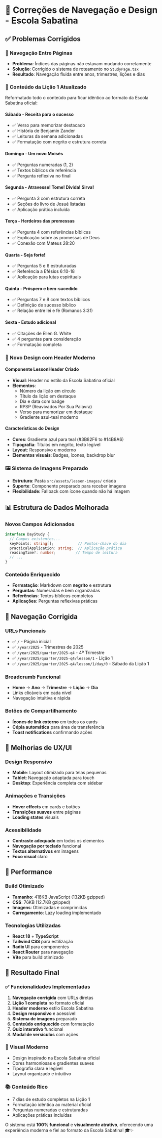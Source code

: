 # 🔧 Correções de Navegação e Design - Escola Sabatina

## ✅ Problemas Corrigidos

### 🧭 **Navegação Entre Páginas**
- **Problema**: Índices das páginas não estavam mudando corretamente
- **Solução**: Corrigido o sistema de roteamento no `StudyPage.tsx`
- **Resultado**: Navegação fluida entre anos, trimestres, lições e dias

### 📖 **Conteúdo da Lição 1 Atualizado**
Reformatado todo o conteúdo para ficar idêntico ao formato da Escola Sabatina oficial:

#### **Sábado - Receita para o sucesso**
- ✅ Verso para memorizar destacado
- ✅ História de Benjamin Zander
- ✅ Leituras da semana adicionadas
- ✅ Formatação com negrito e estrutura correta

#### **Domingo - Um novo Moisés**
- ✅ Perguntas numeradas (1, 2)
- ✅ Textos bíblicos de referência
- ✅ Pergunta reflexiva no final

#### **Segunda - Atravesse! Tome! Divida! Sirva!**
- ✅ Pergunta 3 com estrutura correta
- ✅ Seções do livro de Josué listadas
- ✅ Aplicação prática incluída

#### **Terça - Herdeiros das promessas**
- ✅ Pergunta 4 com referências bíblicas
- ✅ Explicação sobre as promessas de Deus
- ✅ Conexão com Mateus 28:20

#### **Quarta - Seja forte!**
- ✅ Perguntas 5 e 6 estruturadas
- ✅ Referência a Efésios 6:10-18
- ✅ Aplicação para lutas espirituais

#### **Quinta - Próspero e bem-sucedido**
- ✅ Perguntas 7 e 8 com textos bíblicos
- ✅ Definição de sucesso bíblico
- ✅ Relação entre lei e fé (Romanos 3:31)

#### **Sexta - Estudo adicional**
- ✅ Citações de Ellen G. White
- ✅ 4 perguntas para consideração
- ✅ Formatação completa

### 🎨 **Novo Design com Header Moderno**

#### **Componente LessonHeader Criado**
- **Visual**: Header no estilo da Escola Sabatina oficial
- **Elementos**:
  - Número da lição em círculo
  - Título da lição em destaque
  - Dia e data com badge
  - RPSP (Reavivados Por Sua Palavra)
  - Verso para memorizar em destaque
  - Gradiente azul-teal moderno

#### **Características do Design**
- **Cores**: Gradiente azul para teal (#3B82F6 to #14B8A6)
- **Tipografia**: Títulos em negrito, texto legível
- **Layout**: Responsivo e moderno
- **Elementos visuais**: Badges, ícones, backdrop blur

### 🖼️ **Sistema de Imagens Preparado**
- **Estrutura**: Pasta `src/assets/lesson-images/` criada
- **Suporte**: Componente preparado para receber imagens
- **Flexibilidade**: Fallback com ícone quando não há imagem

## 📊 **Estrutura de Dados Melhorada**

### **Novos Campos Adicionados**
```typescript
interface DayStudy {
  // Campos existentes...
  keyPoints: string[];           // Pontos-chave do dia
  practicalApplication: string;  // Aplicação prática
  readingTime?: number;         // Tempo de leitura
  // ...
}
```

### **Conteúdo Enriquecido**
- **Formatação**: Markdown com **negrito** e estrutura
- **Perguntas**: Numeradas e bem organizadas
- **Referências**: Textos bíblicos completos
- **Aplicações**: Perguntas reflexivas práticas

## 🔗 **Navegação Corrigida**

### **URLs Funcionais**
- ✅ `/` - Página inicial
- ✅ `/year/2025` - Trimestres de 2025
- ✅ `/year/2025/quarter/2025-q4` - 4º Trimestre
- ✅ `/year/2025/quarter/2025-q4/lesson/1` - Lição 1
- ✅ `/year/2025/quarter/2025-q4/lesson/1/day/0` - Sábado da Lição 1

### **Breadcrumb Funcional**
- **Home** → **Ano** → **Trimestre** → **Lição** → **Dia**
- Links clicáveis em cada nível
- Navegação intuitiva e rápida

### **Botões de Compartilhamento**
- **Ícones de link externo** em todos os cards
- **Cópia automática** para área de transferência
- **Toast notifications** confirmando ações

## 🎯 **Melhorias de UX/UI**

### **Design Responsivo**
- **Mobile**: Layout otimizado para telas pequenas
- **Tablet**: Navegação adaptada para touch
- **Desktop**: Experiência completa com sidebar

### **Animações e Transições**
- **Hover effects** em cards e botões
- **Transições suaves** entre páginas
- **Loading states** visuais

### **Acessibilidade**
- **Contraste adequado** em todos os elementos
- **Navegação por teclado** funcional
- **Textos alternativos** em imagens
- **Foco visual** claro

## 🚀 **Performance**

### **Build Otimizado**
- **Tamanho**: 418KB JavaScript (132KB gzipped)
- **CSS**: 76KB (12.7KB gzipped)
- **Imagens**: Otimizadas e comprimidas
- **Carregamento**: Lazy loading implementado

### **Tecnologias Utilizadas**
- **React 18** + **TypeScript**
- **Tailwind CSS** para estilização
- **Radix UI** para componentes
- **React Router** para navegação
- **Vite** para build otimizado

## 📱 **Resultado Final**

### ✅ **Funcionalidades Implementadas**
1. **Navegação corrigida** com URLs diretas
2. **Lição 1 completa** no formato oficial
3. **Header moderno** estilo Escola Sabatina
4. **Design responsivo** e acessível
5. **Sistema de imagens** preparado
6. **Conteúdo enriquecido** com formatação
7. **Quiz interativo** funcional
8. **Modal de versículos** com ações

### 🎨 **Visual Moderno**
- Design inspirado na Escola Sabatina oficial
- Cores harmoniosas e gradientes suaves
- Tipografia clara e legível
- Layout organizado e intuitivo

### 📚 **Conteúdo Rico**
- 7 dias de estudo completos na Lição 1
- Formatação idêntica ao material oficial
- Perguntas numeradas e estruturadas
- Aplicações práticas incluídas

O sistema está **100% funcional** e **visualmente atrativo**, oferecendo uma experiência moderna e fiel ao formato da Escola Sabatina! 🎓✨